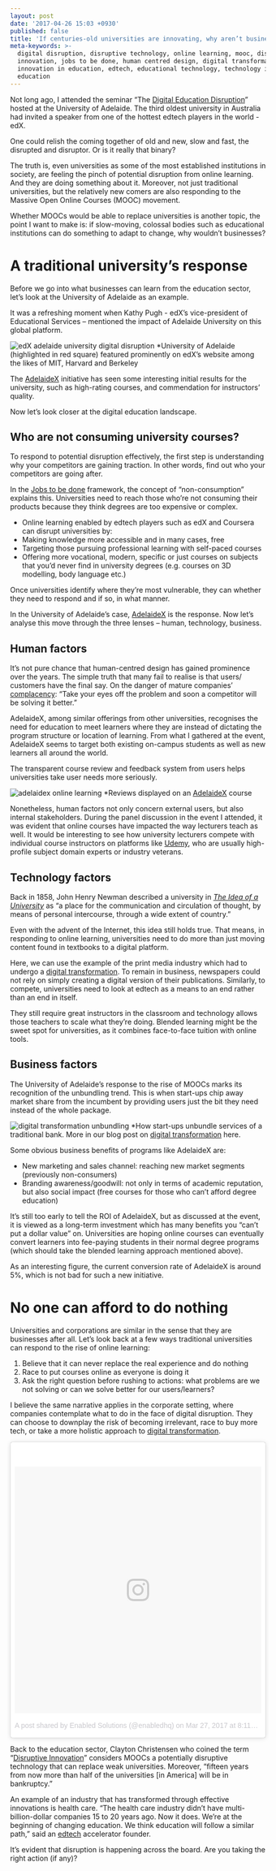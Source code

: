```yaml
---
layout: post
date: '2017-04-26 15:03 +0930'
published: false
title: 'If centuries-old universities are innovating, why aren’t businesses?'
meta-keywords: >-
  digital disruption, disruptive technology, online learning, mooc, disruptive
  innovation, jobs to be done, human centred design, digital transformation,
  innovation in education, edtech, educational technology, technology in
  education
---
```

Not long ago, I attended the seminar “The [Digital Education Disruption](https://blogs.adelaide.edu.au/adelaidex/2017/03/22/the-digital-education-disruption-kathy-pugh-edx/)” hosted at the University of Adelaide. The third oldest university in Australia had invited a speaker from one of the hottest edtech players in the world - edX. 

One could relish the coming together of old and new, slow and fast, the disrupted and disruptor. Or is it really that binary? 

The truth is, even universities as some of the most established institutions in society, are feeling the pinch of potential disruption from online learning. And they are doing something about it. Moreover, not just traditional universities, but the relatively new comers are also responding to the Massive Open Online Courses (MOOC) movement. 

Whether MOOCs would be able to replace universities is another topic, the point I want to make is: if slow-moving, colossal bodies such as educational institutions can do something to adapt to change, why wouldn’t businesses? 

# A traditional university’s response 

Before we go into what businesses can learn from the education sector, let’s look at the University of Adelaide as an example. 

It was a refreshing moment when Kathy Pugh - edX’s vice-president of Educational Services – mentioned the impact of Adelaide University on this global platform. 

![edX adelaide university digital disruption]({{site.baseurl}}/images/img_edudisrupt_edx.JPG)
*University of Adelaide (highlighted in red square) featured prominently on edX’s website among the likes of MIT, Harvard and Berkeley 

The [AdelaideX](https://www.edx.org/school/adelaidex) initiative has seen some interesting initial results for the university, such as high-rating courses, and commendation for instructors’ quality. 

Now let’s look closer at the digital education landscape. 

## Who are not consuming university courses?

To respond to potential disruption effectively, the first step is understanding why your competitors are gaining traction. In other words, find out who your competitors are going after. 

In the [Jobs to be done](http://blog.enabled.com.au/jobs-to-be-done/) framework, the concept of “non-consumption” explains this. Universities need to reach those who’re not consuming their products because they think degrees are too expensive or complex. 

- Online learning enabled by edtech players such as edX and Coursera can disrupt universities by:
- Making knowledge more accessible and in many cases, free
- Targeting those pursuing professional learning with self-paced courses
- Offering more vocational, modern, specific or just courses on subjects that you’d never find in university degrees (e.g. courses on 3D modelling, body language etc.)

Once universities identify where they’re most vulnerable, they can whether they need to respond and if so, in what manner. 

In the University of Adelaide’s case, [AdelaideX](https://www.edx.org/school/adelaidex) is the response. Now let’s analyse this move through the three lenses – human, technology, business. 

## Human factors

It’s not pure chance that human-centred design has gained prominence over the years. The simple truth that many fail to realise is that users/ customers have the final say. On the danger of mature companies’ [complacency](http://blog.enabled.com.au/web-summit-2016/): “Take your eyes off the problem and soon a competitor will be solving it better.”

AdelaideX, among similar offerings from other universities, recognises the need for education to meet learners where they are instead of dictating the program structure or location of learning. 
From what I gathered at the event, AdelaideX seems to target both existing on-campus students as well as new learners all around the world. 

The transparent course review and feedback system from users helps universities take user needs more seriously.

![adelaidex online learning ]({{site.baseurl}}/images/img_edudisrupt_adex.png)
*Reviews displayed on an [AdelaideX](https://www.edx.org/course/essential-human-biology-cells-tissues-adelaidex-humbio101x-1) course

Nonetheless, human factors not only concern external users, but also internal stakeholders. During the panel discussion in the event I attended, it was evident that online courses have impacted the way lecturers teach as well. It would be interesting to see how university lecturers compete with individual course instructors on platforms like [Udemy](https://www.udemy.com/), who are usually high-profile subject domain experts or industry veterans. 

## Technology factors

Back in 1858, John Henry Newman described a university in [_The Idea of a University_](http://www.bartleby.com/28/2.html) as “a place for the communication and circulation of thought, by means of personal intercourse, through a wide extent of country.”

Even with the advent of the Internet, this idea still holds true. That means, in responding to online learning, universities need to do more than just moving content found in textbooks to a digital platform.

Here, we can use the example of the print media industry which had to undergo a [digital transformation](http://blog.enabled.com.au/digital-transformation/). To remain in business, newspapers could not rely on simply creating a digital version of their publications. Similarly, to compete, universities need to look at edtech as a means to an end rather than an end in itself.

They still require great instructors in the classroom and technology allows those teachers to scale what they’re doing. Blended learning might be the sweet spot for universities, as it combines face-to-face tuition with online tools. 

## Business factors

The University of Adelaide’s response to the rise of MOOCs marks its recognition of the unbundling trend. This is when start-ups chip away market share from the incumbent by providing users just the bit they need instead of the whole package. 

![digital transformation unbundling ]({{site.baseurl}}/images/img_digitrans_unbundling.png)
*How start-ups unbundle services of a traditional bank. More in our blog post on [digital transformation](http://blog.enabled.com.au/digital-transformation/) here.

Some obvious business benefits of programs like AdelaideX are: 

- New marketing and sales channel: reaching new market segments (previously non-consumers)
- Branding awareness/goodwill: not only in terms of academic reputation, but also social impact (free courses for those who can’t afford degree education)

It’s still too early to tell the ROI of AdelaideX, but as discussed at the event, it is viewed as a long-term investment which has many benefits you “can’t put a dollar value” on. Universities are hoping online courses can eventually convert learners into fee-paying students in their normal degree programs (which should take the blended learning approach mentioned above). 

As an interesting figure, the current conversion rate of AdelaideX is around 5%, which is not bad for such a new initiative.  

# No one can afford to do nothing

Universities and corporations are similar in the sense that they are businesses after all. Let’s look back at a few ways traditional universities can respond to the rise of online learning:

1. Believe that it can never replace the real experience and do nothing
2. Race to put courses online as everyone is doing it
3. Ask the right question before rushing to actions: what problems are we not solving or can we solve better for our users/learners? 

I believe the same narrative applies in the corporate setting, where companies contemplate what to do in the face of digital disruption. They can choose to downplay the risk of becoming irrelevant, race to buy more tech, or take a more holistic approach to [digital transformation](http://blog.enabled.com.au/digital-transformation/). 

<blockquote class="instagram-media" data-instgrm-version="7" style=" background:#FFF; border:0; border-radius:3px; box-shadow:0 0 1px 0 rgba(0,0,0,0.5),0 1px 10px 0 rgba(0,0,0,0.15); margin: 1px; max-width:658px; padding:0; width:99.375%; width:-webkit-calc(100% - 2px); width:calc(100% - 2px);"><div style="padding:8px;"> <div style=" background:#F8F8F8; line-height:0; margin-top:40px; padding:50.0% 0; text-align:center; width:100%;"> <div style=" background:url(data:image/png;base64,iVBORw0KGgoAAAANSUhEUgAAACwAAAAsCAMAAAApWqozAAAABGdBTUEAALGPC/xhBQAAAAFzUkdCAK7OHOkAAAAMUExURczMzPf399fX1+bm5mzY9AMAAADiSURBVDjLvZXbEsMgCES5/P8/t9FuRVCRmU73JWlzosgSIIZURCjo/ad+EQJJB4Hv8BFt+IDpQoCx1wjOSBFhh2XssxEIYn3ulI/6MNReE07UIWJEv8UEOWDS88LY97kqyTliJKKtuYBbruAyVh5wOHiXmpi5we58Ek028czwyuQdLKPG1Bkb4NnM+VeAnfHqn1k4+GPT6uGQcvu2h2OVuIf/gWUFyy8OWEpdyZSa3aVCqpVoVvzZZ2VTnn2wU8qzVjDDetO90GSy9mVLqtgYSy231MxrY6I2gGqjrTY0L8fxCxfCBbhWrsYYAAAAAElFTkSuQmCC); display:block; height:44px; margin:0 auto -44px; position:relative; top:-22px; width:44px;"></div></div><p style=" color:#c9c8cd; font-family:Arial,sans-serif; font-size:14px; line-height:17px; margin-bottom:0; margin-top:8px; overflow:hidden; padding:8px 0 7px; text-align:center; text-overflow:ellipsis; white-space:nowrap;"><a href="https://www.instagram.com/p/BSKo-IGBhnk/" style=" color:#c9c8cd; font-family:Arial,sans-serif; font-size:14px; font-style:normal; font-weight:normal; line-height:17px; text-decoration:none;" target="_blank">A post shared by Enabled Solutions (@enabledhq)</a> on <time style=" font-family:Arial,sans-serif; font-size:14px; line-height:17px;" datetime="2017-03-28T03:11:45+00:00">Mar 27, 2017 at 8:11pm PDT</time></p></div></blockquote>
<script async defer src="//platform.instagram.com/en_US/embeds.js"></script>

Back to the education sector, Clayton Christensen who coined the term “[Disruptive Innovation](http://blog.enabled.com.au/mass-disruption/)” considers MOOCs a potentially disruptive technology that can replace weak universities. Moreover, “fifteen years from now more than half of the universities [in America] will be in bankruptcy.”

An example of an industry that has transformed through effective innovations is health care. “The health care industry didn’t have multi-billion-dollar companies 15 to 20 years ago. Now it does. We’re at the beginning of changing education. We think education will follow a similar path,” said an [edtech](https://www.cbinsights.com/blog/ed-tech-vc-ceo-commentary/) accelerator founder. 

It’s evident that disruption is happening across the board. Are you taking the right action (if any)? 

